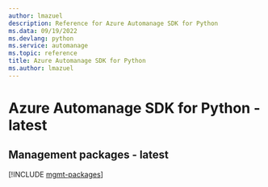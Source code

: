 ```yaml
---
author: lmazuel
description: Reference for Azure Automanage SDK for Python
ms.data: 09/19/2022
ms.devlang: python
ms.service: automanage
ms.topic: reference
title: Azure Automanage SDK for Python
ms.author: lmazuel
---
```

# Azure Automanage SDK for Python - latest

## Management packages - latest
[!INCLUDE [mgmt-packages](automanage-mgmt-index.md)]